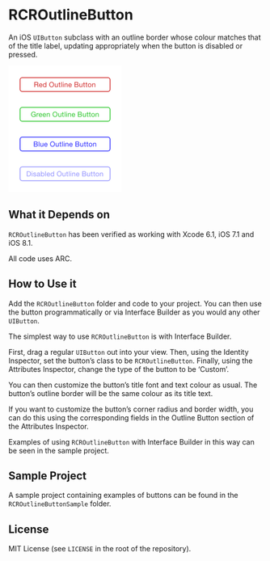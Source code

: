 RCROutlineButton
================

An iOS `UIButton` subclass with an outline border whose colour matches that of the title label, updating appropriately when the button is disabled or pressed.

![Sample app screenshot](./screenshot.png)

## What it Depends on

`RCROutlineButton` has been verified as working with Xcode 6.1, iOS 7.1 and iOS 8.1.

All code uses ARC.

## How to Use it

Add the `RCROutlineButton` folder and code to your project. You can then use the button programmatically or via Interface Builder as you would any other `UIButton`.

The simplest way to use `RCROutlineButton` is with Interface Builder.

First, drag a regular `UIButton` out into your view. Then, using the Identity Inspector, set the button’s class to be `RCROutlineButton`. Finally, using the Attributes Inspector, change the type of the button to be ‘Custom’.

You can then customize the button’s title font and text colour as usual. The button’s outline border will be the same colour as its title text.

If you want to customize the button’s corner radius and border width, you can do this using the corresponding fields in the Outline Button section of the Attributes Inspector.

Examples of using `RCROutlineButton` with Interface Builder in this way can be seen in the sample project.

## Sample Project

A sample project containing examples of buttons can be found in the `RCROutlineButtonSample` folder.

## License

MIT License (see `LICENSE` in the root of the repository).
